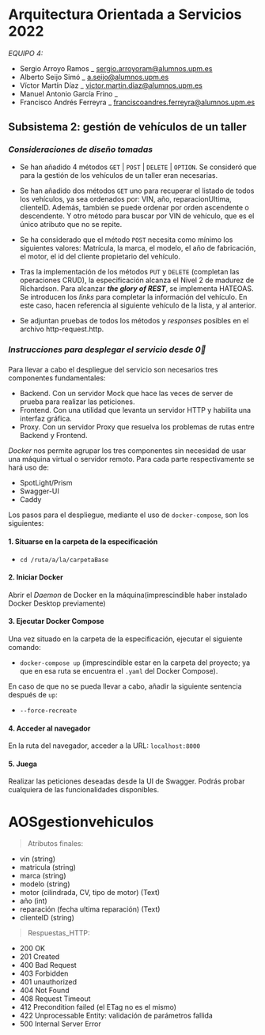 
# Arquitectura Orientada a Servicios 2022
_EQUIPO 4:_
- Sergio Arroyo Ramos _ sergio.arroyoram@alumnos.upm.es
- Alberto Seijo Simó _ a.seijo@alumnos.upm.es
- Víctor Martín Díaz _ victor.martin.diaz@alumnos.upm.es
- Manuel Antonio García Frino _ 
- Francisco Andrés Ferreyra _ franciscoandres.ferreyra@alumnos.upm.es
## Subsistema 2: gestión de vehículos de un taller
### _**Consideraciones de diseño tomadas**_
- Se han añadido 4 métodos `GET` | `POST` | `DELETE` | `OPTION`. Se consideró que para la gestión de los vehículos de un taller eran necesarias.

- Se han añadido dos métodos `GET` uno para recuperar el listado de todos los vehículos, ya sea ordenados por: VIN, año, reparacionUltima, clienteID. Además, también se puede ordenar por orden ascendente o descendente. Y otro método para buscar por VIN de vehículo, que es el único atributo que no se repite.

- Se ha considerado que el método `POST` necesita como mínimo los siguientes valores: Matrícula, la marca, el modelo, el año de fabricación, el motor, el id del cliente propietario del vehículo.

- Tras la implementación de los métodos `PUT` y `DELETE` (completan las operaciones CRUD), la especificación alcanza el Nivel 2 de madurez de Richardson. Para alcanzar _**the glory of REST**_, se implementa HATEOAS. Se introducen los _links_ para completar la información del vehículo. En este caso, hacen referencia al siguiente vehículo de la lista, y al anterior.

- Se adjuntan pruebas de todos los métodos y _responses_ posibles en el archivo http-request.http.
  
### **_Instrucciones para desplegar el servicio desde 0🐳_**
###
Para llevar a cabo el despliegue del servicio son necesarios tres componentes fundamentales:
- Backend. Con un servidor Mock que hace las veces de server de prueba para realizar las peticiones. 
- Frontend. Con una utilidad que levanta un servidor HTTP y habilita una interfaz gráfica.
- Proxy. Con un servidor Proxy que resuelva los problemas de rutas entre Backend y Frontend.

_Docker_ nos permite agrupar los tres componentes sin necesidad de usar una máquina virtual o servidor remoto.
Para cada parte respectivamente se hará uso de:
- SpotLight/Prism
- Swagger-UI
- Caddy

Los pasos para el despliegue, mediante el uso de `docker-compose`, son los siguientes:


#### **1. Situarse en la carpeta de la especificación**

- `cd /ruta/a/la/carpetaBase`

#### **2. Iniciar Docker**

Abrir el _Daemon_ de Docker en la máquina(imprescindible haber instalado Docker Desktop previamente)

#### **3. Ejecutar Docker Compose**

Una vez situado en la carpeta de la especificación, ejecutar el siguiente comando:

- `docker-compose up` (imprescindible estar en la carpeta del proyecto; ya que en esa ruta se encuentra el `.yaml`
del Docker Compose).

En caso de que no se pueda llevar a cabo, añadir la siguiente sentencia después de `up`:

- `--force-recreate`

#### **4. Acceder al navegador**

En la ruta del navegador, acceder a la URL: `localhost:8000`

#### **5. Juega**

Realizar las peticiones deseadas desde la UI de Swagger. Podrás probar cualquiera de las funcionalidades disponibles.

# AOSgestionvehiculos

> Atributos finales:
- vin (string)
- matricula (string)
- marca (string)
- modelo (string)
- motor (cilindrada, CV, tipo de motor) (Text)
- año (int)
- reparación (fecha ultima reparación) (Text) 
- clienteID (string)

> Respuestas_HTTP:
- 200 OK
- 201 Created
- 400 Bad Request
- 403 Forbidden
- 401 unauthorized
- 404 Not Found
- 408 Request Timeout
- 412 Precondition failed (el ETag no es el mismo)
- 422 Unprocessable Entity: validación de parámetros fallida
- 500 Internal Server Error
